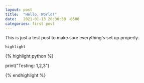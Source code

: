 ```yaml
---
layout: post
title:  "Hello, World!"
date:   2021-01-13 20:30:30 -0500
categories: first post
---
```


This is just a test post to make sure everything's set up properly.

`highlight`

{% highlight python %}

print("Testing: 1,2,3")

{% endhighlight %}